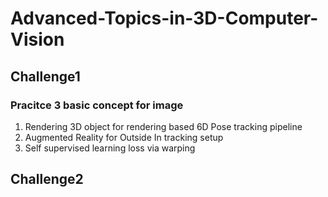 # Advanced-Topics-in-3D-Computer-Vision

## Challenge1
### Pracitce 3 basic concept for image
1. Rendering 3D object for rendering based 6D Pose tracking pipeline
2. Augmented Reality for Outside In tracking setup
3. Self supervised learning loss via warping


## Challenge2
